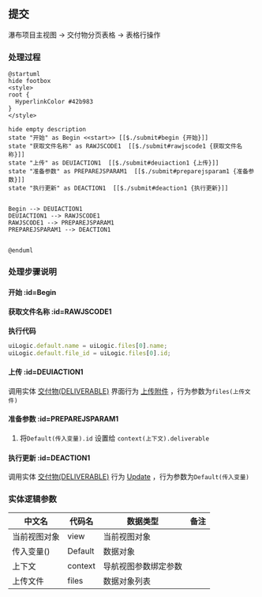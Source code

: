 ## 提交 <!-- {docsify-ignore-all} -->

   瀑布项目主视图 → 交付物分页表格 → 表格行操作

### 处理过程

```plantuml
@startuml
hide footbox
<style>
root {
  HyperlinkColor #42b983
}
</style>

hide empty description
state "开始" as Begin <<start>> [[$./submit#begin {开始}]]
state "获取文件名称" as RAWJSCODE1  [[$./submit#rawjscode1 {获取文件名称}]]
state "上传" as DEUIACTION1  [[$./submit#deuiaction1 {上传}]]
state "准备参数" as PREPAREJSPARAM1  [[$./submit#preparejsparam1 {准备参数}]]
state "执行更新" as DEACTION1  [[$./submit#deaction1 {执行更新}]]


Begin --> DEUIACTION1
DEUIACTION1 --> RAWJSCODE1
RAWJSCODE1 --> PREPAREJSPARAM1
PREPAREJSPARAM1 --> DEACTION1


@enduml
```


### 处理步骤说明

#### 开始 :id=Begin




#### 获取文件名称 :id=RAWJSCODE1



<p class="panel-title"><b>执行代码</b></p>

```javascript
uiLogic.default.name = uiLogic.files[0].name;
uiLogic.default.file_id = uiLogic.files[0].id;
```

#### 上传 :id=DEUIACTION1



调用实体 [交付物(DELIVERABLE)](module/Base/Deliverable.md) 界面行为 [上传附件](module/Base/Deliverable#界面行为) ，行为参数为`files(上传文件)`

#### 准备参数 :id=PREPAREJSPARAM1



1. 将`Default(传入变量).id` 设置给  `context(上下文).deliverable`

#### 执行更新 :id=DEACTION1



调用实体 [交付物(DELIVERABLE)](module/Base/Deliverable.md) 行为 [Update](module/Base/Deliverable#行为) ，行为参数为`Default(传入变量)`



### 实体逻辑参数

|    中文名   |    代码名    |  数据类型      |备注 |
| --------| --------| --------  | --------   |
|当前视图对象|view|当前视图对象||
|传入变量(<i class="fa fa-check"/></i>)|Default|数据对象||
|上下文|context|导航视图参数绑定参数||
|上传文件|files|数据对象列表||
